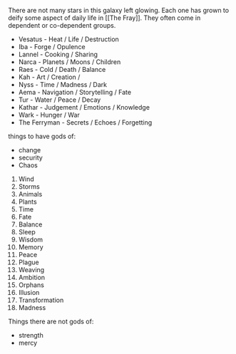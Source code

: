 There are not many stars in this galaxy left glowing. Each one has grown to deify some aspect of daily life in [[The Fray]]. They often come in dependent or co-dependent groups.

- Vesatus - Heat / Life / Destruction
- Iba - Forge / Opulence
- Lannel - Cooking / Sharing
- Narca - Planets / Moons / Children
- Raes - Cold / Death / Balance
- Kah - Art / Creation / 
- Nyss - Time / Madness / Dark
- Aema - Navigation / Storytelling / Fate
- Tur - Water / Peace / Decay
- Kathar - Judgement / Emotions / Knowledge
- Wark - Hunger / War
- The Ferryman - Secrets / Echoes / Forgetting


things to have gods of:
 - change
 - security
 - Chaos

1. Wind
2. Storms
3. Animals
4. Plants
5. Time
6. Fate
7. Balance
8. Sleep
9. Wisdom
10. Memory
11. Peace
12. Plague
13. Weaving
14. Ambition
15. Orphans
16. Illusion
17. Transformation
18. Madness

Things there are not gods of:
- strength
- mercy